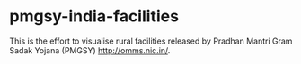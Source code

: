 # pmgsy-india-facilities
This is the effort to visualise rural facilities released by Pradhan Mantri Gram Sadak Yojana (PMGSY) http://omms.nic.in/.
